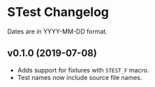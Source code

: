 # STest Changelog
Dates are in YYYY-MM-DD format.

## v0.1.0 (2019-07-08)
- Adds support for fixtures with `STEST_F` macro.
- Test names now include source file names.
